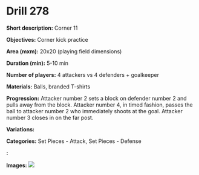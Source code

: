 # Drill 278

**Short description:**
Corner 11

**Objectives:**
Corner kick practice

**Area (mxm):**
20x20 (playing field dimensions)

**Duration (min):**
5-10 min

**Number of players:**
4 attackers vs 4 defenders + goalkeeper

**Materials:**
Balls, branded T-shirts

**Progression:**
Attacker number 2 sets a block on defender number 2 and pulls away from the block. Attacker number 4, in timed fashion, passes the ball to attacker number 2 who immediately shoots at the goal. Attacker number 3 closes in on the far post.

**Variations:**


**Categories:**
Set Pieces - Attack, Set Pieces - Defense

**:**


**Images:**
![](https://www.coachingfutsal.com/\images\44b0a235f87f03bfb787dd12651a0c2f7e001c10b2e12d58f8ceabac03d8420f7471d90ac625b67b5ebb85f70fdde3ca52865814ed5ab79982b713dde19bb2d84dd2edca22e45.jpg)

